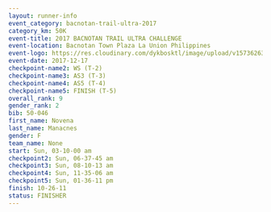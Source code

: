 ```yaml
---
layout: runner-info 
event_category: bacnotan-trail-ultra-2017 
category_km: 50K 
event-title: 2017 BACNOTAN TRAIL ULTRA CHALLENGE 
event-location: Bacnotan Town Plaza La Union Philippines 
event-logo: https://res.cloudinary.com/dykbosktl/image/upload/v1573626331/Logo/lOGO_sclsdl.png 
event-date: 2017-12-17 
checkpoint-name2: WS (T-2) 
checkpoint-name3: AS3 (T-3) 
checkpoint-name4: AS5 (T-4) 
checkpoint-name5: FINISH (T-5) 
overall_rank: 9
gender_rank: 2
bib: 50-046
first_name: Novena
last_name: Manacnes
gender: F
team_name: None
start: Sun, 03-10-00 am
checkpoint2: Sun, 06-37-45 am
checkpoint3: Sun, 08-10-13 am
checkpoint4: Sun, 11-35-06 am
checkpoint5: Sun, 01-36-11 pm
finish: 10-26-11
status: FINISHER
---
```

